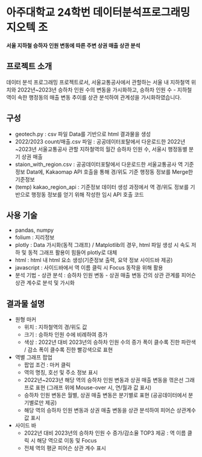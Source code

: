 # 아주대학교 24학번 데이터분석프로그래밍 지오텍 조
**서울 지하철 승하자 인원 변동에 따른 주변 상권 매출 상관 분석**
## 프로젝트 소개
데이터 분석 프로그래밍 프로젝트로서, 서울교통공사에서 관할하는 서울 내 지하철역 위치와 2022년~2023년 승하차 인원 수의 변동을 가시화하고, 승하차 인원 수 - 지하철역이 속한 행정동의 매출 변동 추이를 상관 분석하여 관계성을 가시화하였습니다.
## 구성
  * geotech.py : csv 파일 Data를 기반으로 html 결과물을 생성
  * 2022/2023 count/매출.csv 파일 : 공공데이터포탈에서 다운로드한 2022년~2023년 서울교통공사 관할 지하철역의 월간 승하차 인원 수, 서울시 행정동별 분기 상권 매출
  * staion_with_region.csv : 공공데이터포탈에서 다운로드한 서울교통공사 역 기준정보 Data에, Kakaomap API 호출을 통해 경/위도 기준 행정동 정보를 Merge한 기준정보
  * (temp) kakao_region_api : 기준정보 데이터 생성 과정에서 역 경/위도 정보를 기반으로 행정동 정보를 얻기 위해 작성한 임시 API 호출 코드
## 사용 기술
  * pandas, numpy
  * folium : 지리정보
  * plotly : Data 가시화(동적 그래프) / Matplotlib의 경우, html 파일 생성 시 속도 저하 및 동적 그래프 활용이 힘들어 plotly로 대체
  * html : html 내 html 요소 생성(기준정보 출력, 요약 정보 사이드바 제공)
  * javascript : 사이드바에서 역 이름 클릭 시 Focus 동작을 위해 활용
  * 분석 기법 - 상관 분석 : 승하차 인원 변동 - 상권 매출 변동 간의 상관 관계를 피어슨 상관 계수로 분석 및 가시화
## 결과물 설명
  * 원형 마커
    + 위치 : 지하철역의 경/위도 값
    + 크기 : 승하차 인원 수에 비례하여 증가
    + 색상 : 2022년 대비 2023년의 승하차 인원 수의 증가 폭이 클수록 진한 파란색 / 감소 폭이 클수록 진한 빨강색으로 표현
  * 역별 그래프 팝업
    + 팝업 조건 : 마커 클릭
    + 역의 명칭, 호선 및 주소 정보 표시
    + 2022년~2023년 해당 역의 승하차 인원 변동과 상권 매출 변동을 꺾은선 그래프로 표현 (그래프 위에 Mouse-over 시, 연/월과 값 표시)
     - 승하차 인원 변동은 월별, 상권 매출 변동은 분기별로 표현 (공공데이터에서 분기별로만 제공)
    + 해당 역의 승하차 인원 변동과 상권 매출 변동을 상관 분석하여 피어슨 상관계수 값 표시
  * 사이드 바
    + 2022년 대비 2023년의 승하차 인원 수 증가/감소율 TOP3 제공 : 역 이름 클릭 시 해당 역으로 이동 및 Focus
    + 전체 역의 평균 피어슨 상관 계수 표시
